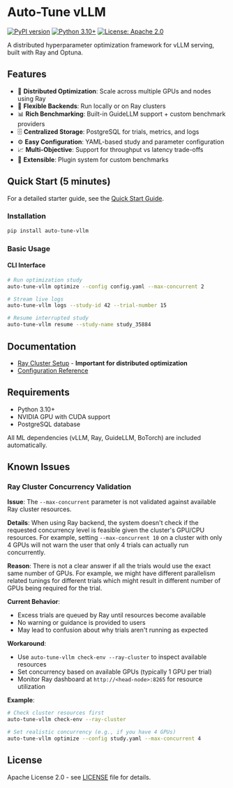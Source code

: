 # Auto-Tune vLLM

[![PyPI version](https://badge.fury.io/py/auto-tune-vllm.svg)](https://badge.fury.io/py/auto-tune-vllm)
[![Python 3.10+](https://img.shields.io/badge/python-3.10+-blue.svg)](https://www.python.org/downloads/)
[![License: Apache 2.0](https://img.shields.io/badge/License-Apache%202.0-blue.svg)](https://opensource.org/licenses/Apache-2.0)

A distributed hyperparameter optimization framework for vLLM serving, built with Ray and Optuna.

## Features

- 🚀 **Distributed Optimization**: Scale across multiple GPUs and nodes using Ray
- 🎯 **Flexible Backends**: Run locally or on Ray clusters  
- 📊 **Rich Benchmarking**: Built-in GuideLLM support + custom benchmark providers
- 🗄️ **Centralized Storage**: PostgreSQL for trials, metrics, and logs
- ⚙️ **Easy Configuration**: YAML-based study and parameter configuration
- 📈 **Multi-Objective**: Support for throughput vs latency trade-offs
- 🔧 **Extensible**: Plugin system for custom benchmarks

## Quick Start (5 minutes)
For a detailed starter guide, see the [Quick Start Guide](docs/quick_start.md).

### Installation

```bash
pip install auto-tune-vllm
```

### Basic Usage

#### CLI Interface
```bash
# Run optimization study
auto-tune-vllm optimize --config config.yaml --max-concurrent 2

# Stream live logs  
auto-tune-vllm logs --study-id 42 --trial-number 15

# Resume interrupted study
auto-tune-vllm resume --study-name study_35884
```


## Documentation

- [Ray Cluster Setup](docs/ray_cluster_setup.md) - **Important for distributed optimization**
- [Configuration Reference](docs/configuration.md) 

## Requirements

- Python 3.10+
- NVIDIA GPU with CUDA support
- PostgreSQL database

All ML dependencies (vLLM, Ray, GuideLLM, BoTorch) are included automatically.

## Known Issues

### Ray Cluster Concurrency Validation

**Issue**: The `--max-concurrent` parameter is not validated against available Ray cluster resources.

**Details**: When using Ray backend, the system doesn't check if the requested concurrency level is feasible given the cluster's GPU/CPU resources. For example, setting `--max-concurrent 10` on a cluster with only 4 GPUs will not warn the user that only 4 trials can actually run concurrently.

**Reason**: There is not a clear answer if all the trials would use the exact same number of GPUs. For example, we might have different parallelism related tunings for different trials which might result in different number of GPUs being required for the trial.

**Current Behavior**: 
- Excess trials are queued by Ray until resources become available
- No warning or guidance is provided to users
- May lead to confusion about why trials aren't running as expected

**Workaround**: 
- Use `auto-tune-vllm check-env --ray-cluster` to inspect available resources
- Set concurrency based on available GPUs (typically 1 GPU per trial)
- Monitor Ray dashboard at `http://<head-node>:8265` for resource utilization

**Example**:
```bash
# Check cluster resources first
auto-tune-vllm check-env --ray-cluster

# Set realistic concurrency (e.g., if you have 4 GPUs)
auto-tune-vllm optimize --config study.yaml --max-concurrent 4
```

## License

Apache License 2.0 - see [LICENSE](LICENSE) file for details.